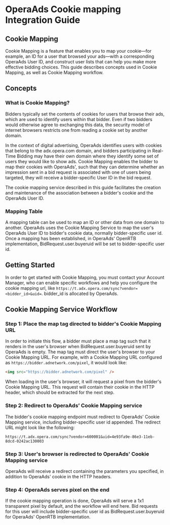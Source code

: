 # OperaAds Cookie mapping Integration Guide

## Cookie Mapping

Cookie Mapping is a feature that enables you to map your cookie—for example, an ID for a user that browsed your ads—with a corresponding OperaAds User ID, and construct user lists that can help you make more effective bidding choices. This guide describes concepts used in Cookie Mapping, as well as Cookie Mapping workflow.

## Concepts

### What is Cookie Mapping?

Bidders typically set the contents of cookies for users that browse their ads, which are used to identify users within that bidder. Even if two bidders would otherwise agree to exchanging this data, the security model of internet browsers restricts one from reading a cookie set by another domain.

In the context of digital advertising, OperaAds identifies users with cookies that belong to the adx.opera.com domain, and bidders participating in Real-Time Bidding may have their own domain where they identify some set of users they would like to show ads. Cookie Mapping enables the bidder to map their cookies with OperaAds', such that they can determine whether an impression sent in a bid request is associated with one of users being targeted, they will receive a bidder-specific User ID in the bid request.

The cookie mapping service described in this guide facilitates the creation and maintenance of the association between a bidder's cookie and the OperaAds User ID.

### Mapping Table

A mapping table can be used to map an ID or other data from one domain to another. OperaAds uses the Cookie Mapping Service to map the user's OperaAds User ID to bidder's cookie data, normally bidder-specific user id. Once a mapping has been established, in OperaAds' OpenRTB implementation, BidRequest.user.buyeruid will be set to bidder-specific user id.

## Getting Started

In order to get started with Cookie Mapping, you must contact your Account Manager, who can enable specific workflows and help you configure the cookie mapping url, like `https://t.adx.opera.com/sync?vendor=<bidder_id>&uid=`. bidder_id is allocated by OperaAds.

## Cookie Mapping Service Workflow

### Step 1: Place the map tag directed to bidder's Cookie Mapping URL

In order to initiate this flow, a bidder must place a map tag such that it renders in the user's browser when BidRequest.user.buyeruid sent by OperaAds is empty. The map tag must direct the user's browser to your Cookie Mapping URL. For example, with a Cookie Mapping URL configured as `https://bidder.adnetwork.com/pixel`, it would look like:

```html
<img src="https://bidder.adnetwork.com/pixel" />
```

When loading in the user's browser, it will request a pixel from the bidder's Cookie Mapping URL. This request will contain their cookie in the HTTP header, which should be extracted for the next step.

### Step 2: Redirect to OperaAds’ Cookie Mapping service

The bidder's cookie mapping endpoint must redirect to OperaAds' Cookie Mapping service, including bidder-specific user id appended. The redirect URL might look like the following:

```url
https://t.adx.opera.com/sync?vendor=600001&uid=4e93fa9e-86e3-11eb-8dcd-0242ac130003
```

### Step 3: User's browser is redirected to OperaAds' Cookie Mapping service

OperaAds will receive a redirect containing the parameters you specified, in addition to OperaAds' cookie in the HTTP headers.

### Step 4: OperaAds serves pixel on the end

If the cookie mapping operation is done, OperaAds will serve a 1x1 transparent pixel by default, and the workflow will end here. Bid requests for this user will include bidder-specific user id as BidRequest.user.buyeruid for OperaAds' OpenRTB implementation.
